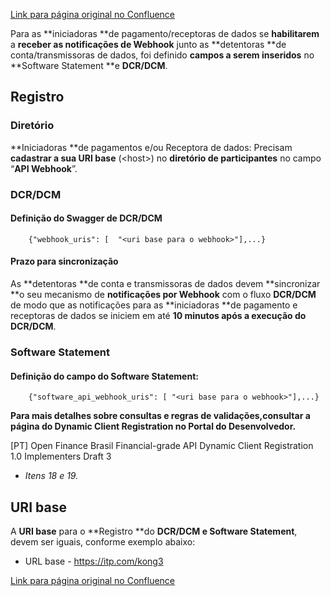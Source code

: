 [Link para página original no Confluence](https://openfinancebrasil.atlassian.net/wiki/spaces/OF/pages/159318087)

Para as **iniciadoras **de pagamento/receptoras de dados se **habilitarem** a **receber as notificações de Webhook** junto as **detentoras **de conta/transmissoras de dados, foi definido **campos a serem inseridos** no **Software Statement **e **DCR/DCM**.

## Registro

### Diretório

**Iniciadoras **de pagamentos e/ou Receptora de dados: Precisam **cadastrar **a sua** URI base** (&lt;host&gt;) no **diretório de participantes** no campo “**API Webhook**”.

### DCR/DCM

#### Definição do Swagger de DCR/DCM

    	{"webhook_uris": [	"<uri base para o webhook>"],...}

#### Prazo para sincronização

As **detentoras **de conta e transmissoras de dados devem **sincronizar **o seu mecanismo de **notificações por Webhook** com o fluxo **DCR/DCM** de modo que as notificações para as **iniciadoras **de pagamento e receptoras de dados se iniciem em até **10 minutos após a execução do DCR/DCM**.

### Software Statement

#### Definição do campo do Software Statement:

    	{"software_api_webhook_uris": [	"<uri base para o webhook>"],...}

**Para mais detalhes sobre consultas e regras de validações,consultar a página do Dynamic Client Registration no Portal do Desenvolvedor.**

[PT]  Open Finance Brasil Financial-grade API Dynamic Client Registration 1.0 Implementers Draft 3   

- *Itens 18 e 19.*

## URI base

A **URI base** para o **Registro **do **DCR/DCM e Software Statement**, devem ser iguais, conforme exemplo abaixo:

- URL base - https://itp.com/kong3

[Link para página original no Confluence](https://openfinancebrasil.atlassian.net/wiki/spaces/OF/pages/159318087)